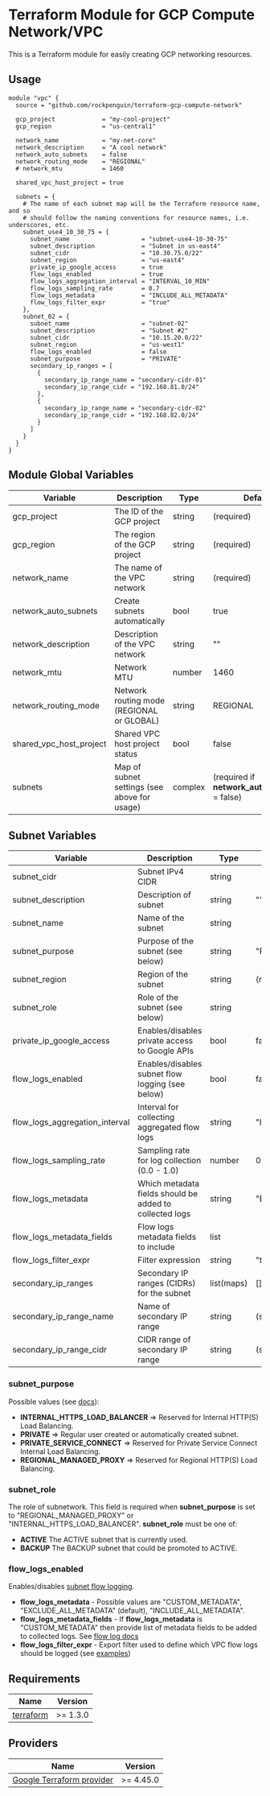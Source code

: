 # Terraform Module for GCP Compute Network/VPC

This is a Terraform module for easily creating GCP networking resources.

## Usage
```hcl
module "vpc" {
  source = "github.com/rockpenguin/terraform-gcp-compute-network"

  gcp_project             = "my-cool-project"
  gcp_region              = "us-central1"

  network_name            = "my-net-core"
  network_description     = "A cool network"
  network_auto_subnets    = false
  network_routing_mode    = "REGIONAL"
  # network_mtu           = 1460

  shared_vpc_host_project = true

  subnets = {
    # The name of each subnet map will be the Terraform resource name, and so
    # should follow the naming conventions for resource names, i.e. underscores, etc.
    subnet_use4_10_30_75 = {
      subnet_name                    = "subnet-use4-10-30-75"
      subnet_description             = "Subnet in us-east4"
      subnet_cidr                    = "10.30.75.0/22"
      subnet_region                  = "us-east4"
      private_ip_google_access       = true
      flow_logs_enabled              = true
      flow_logs_aggregation_interval = "INTERVAL_10_MIN"
      flow_logs_sampling_rate        = 0.7
      flow_logs_metadata             = "INCLUDE_ALL_METADATA"
      flow_logs_filter_expr          = "true"
    },
    subnet_02 = {
      subnet_name                    = "subnet-02"
      subnet_description             = "Subnet #2"
      subnet_cidr                    = "10.15.20.0/22"
      subnet_region                  = "us-west1"
      flow_logs_enabled              = false
      subnet_purpose                 = "PRIVATE"
      secondary_ip_ranges = [
        {
          secondary_ip_range_name = "secondary-cidr-01"
          secondary_ip_range_cidr = "192.168.81.0/24"
        },
        {
          secondary_ip_range_name = "secondary-cidr-02"
          secondary_ip_range_cidr = "192.168.82.0/24"
        }
      ]
    }
  }
}
```

## Module Global Variables
| Variable                | Description                                  | Type             | Default      | Required |
|-------------------------|----------------------------------------------|------------------|--------------|----------|
| gcp_project             | The ID of the GCP project                    | string           | (required)   | yes      |
| gcp_region              | The region of the GCP project                | string           | (required)   | yes      |
| network_name            | The name of the VPC network                  | string           | (required)   | yes      |
| network_auto_subnets    | Create subnets automatically                 | bool             | true         | no       |
| network_description     | Description of the VPC network               | string           | ""           | no       |
| network_mtu             | Network MTU                                  | number           | 1460         | no       |
| network_routing_mode    | Network routing mode (REGIONAL or GLOBAL)    | string           | REGIONAL     | no       |
| shared_vpc_host_project | Shared VPC host project status               | bool             | false        | no       |
| subnets                 | Map of subnet settings (see above for usage) | complex          | (required if **network_auto_subnets** = false) | no |

## Subnet Variables
| Variable                       | Description                                             | Type             | Default                | Required |
|--------------------------------|---------------------------------------------------------|------------------|------------------------|----------|
| subnet_cidr                    | Subnet IPv4 CIDR                                        | string           |                        | yes      |
| subnet_description             | Description of subnet                                   | string           | ""                     | no       |
| subnet_name                    | Name of the subnet                                      | string           |                        | yes      |
| subnet_purpose                 | Purpose of the subnet (see below)                       | string           | "PRIVATE"              | no       |
| subnet_region                  | Region of the subnet                                    | string           | (required)             | yes      |
| subnet_role                    | Role of the subnet (see below)                          | string           |                        | no       |
| private_ip_google_access       | Enables/disables private access to Google APIs          | bool             | false                  | no       |
| flow_logs_enabled              | Enables/disables subnet flow logging (see below)        | bool             | false                  | no       |
| flow_logs_aggregation_interval | Interval for collecting aggregated flow logs            | string           | "INTERVAL_5_SEC"       | no       |
| flow_logs_sampling_rate        | Sampling rate for log collection (0.0 - 1.0)            | number           | 0.5                    | no       |
| flow_logs_metadata             | Which metadata fields should be added to collected logs | string           | "EXCLUDE_ALL_METADATA" | no       |
| flow_logs_metadata_fields      | Flow logs metadata fields to include                    | list             |                        | no       |
| flow_logs_filter_expr          | Filter expression                                       | string           | "true"                 | no       |
| secondary_ip_ranges            | Secondary IP ranges (CIDRs) for the subnet              | list(maps)       | []                     | no       |
| secondary_ip_range_name        | Name of secondary IP range                              | string           | (see usage example)    | no       |
| secondary_ip_range_cidr        | CIDR range of secondary IP range                        | string           | (see usage example)    | no       |

### subnet_purpose

Possible values (see [docs](https://cloud.google.com/vpc/docs/subnets#purpose)):
* **INTERNAL_HTTPS_LOAD_BALANCER** => Reserved for Internal HTTP(S) Load Balancing.
* **PRIVATE** => Regular user created or automatically created subnet.
* **PRIVATE_SERVICE_CONNECT** => Reserved for Private Service Connect Internal Load Balancing.
* **REGIONAL_MANAGED_PROXY** => Reserved for Regional HTTP(S) Load Balancing.

### subnet_role

The role of subnetwork. This field is required when **subnet_purpose** is set to "REGIONAL_MANAGED_PROXY" or "INTERNAL_HTTPS_LOAD_BALANCER". **subnet_role** must be one of:
* **ACTIVE** The ACTIVE subnet that is currently used.
* **BACKUP** The BACKUP subnet that could be promoted to ACTIVE.

### flow_logs_enabled

Enables/disables [subnet flow logging](https://registry.terraform.io/providers/hashicorp/google/latest/docs/resources/compute_subnetwork#nested_log_config).

* **flow_logs_metadata** - Possible values are "CUSTOM_METADATA", "EXCLUDE_ALL_METADATA" (default), "INCLUDE_ALL_METADATA".
* **flow_logs_metadata_fields** - If **flow_logs_metadata** is "CUSTOM_METADATA" then provide list of metadata fields to be added to collected logs. See [flow log docs](https://cloud.google.com/vpc/docs/flow-logs#metadata)
* **flow_logs_filter_expr** - Export filter used to define which VPC flow logs should be logged (see [examples](https://cloud.google.com/vpc/docs/flow-logs#filtering))

## Requirements

| Name | Version |
|------|---------|
| [terraform](https://www.terraform.io/) | >= 1.3.0 |

## Providers

| Name | Version |
|------|---------|
| [Google Terraform provider](https://registry.terraform.io/providers/hashicorp/google/) | >= 4.45.0 |
